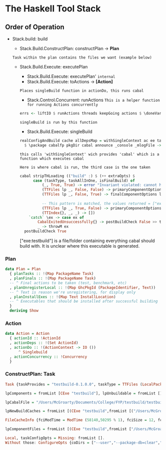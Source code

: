 # The Haskell Tool Stack

## Order of Operation

* Stack.build: build
   * Stack.Build.ConstructPlan: constructPlan  -> **Plan**
   
   `Task within the plan contains the files we want (example below)`
   
   * Stack.Build.Execute: executePlan
      * Stack.Build.Execute: executePlan' `internal`
      * Stack.Build.Execute: toActions -> **[Action]**
            
      `Places singleBuild function in actionDo, this runs cabal`
     
      * Stack.Control.Concurrent: runActions `This is a helper function for running Actions concurrently`
      
      ```Haskell
      errs <- liftIO $ runActions threads keepGoing actions $ \doneVar actionsVar -> do
      ```
      `singleBuild is run by this function`
      
      * Stack.Build.Execute: singleBuild
      
      ```Haskell
      realConfigAndBuild cache allDepsMap = withSingleContext ac ee task (Just allDepsMap) Nothing
        $ \package cabalfp pkgDir cabal announce _console _mlogFile -> do
      ```
      
      `this calls 'withSingleContext' wich provides 'cabal' which is a function which executes cabal`
      
      `Here is where cabal is run, the third case is the one taken`
      
      ```Haskell
      cabal stripTHLoading (("build" :) $ (++ extraOpts) $
            case (taskType, taskAllInOne, isFinalBuild) of
                (_, True, True) -> error "Invariant violated: cannot have an all-in-one build that also has a final build step."
                (TTFiles lp _, False, False) -> primaryComponentOptions executableBuildStatuses lp
                (TTFiles lp _, False, True) -> finalComponentOptions lp
                
                -- This pattern is matched, the values returned = ["exe:testbuild"]
                (TTFiles lp _, True, False) -> primaryComponentOptions executableBuildStatuses lp ++ finalComponentOptions lp
                (TTIndex{}, _, _) -> [])
          `catch` \ex -> case ex of
              CabalExitedUnsuccessfully{} -> postBuildCheck False >> throwM ex
              _ -> throwM ex
        postBuildCheck True
      ```
      ["exe:testbuild"] is a file/folder containing everything cabal should build with.
      It is unclear where this executable is generated.
      
      
      

  
  
### Plan
  ```Haskell
  data Plan = Plan
    { planTasks :: !(Map PackageName Task)
    , planFinals :: !(Map PackageName Task)
    -- ^ Final actions to be taken (test, benchmark, etc)
    , planUnregisterLocal :: !(Map GhcPkgId (PackageIdentifier, Text))
    -- ^ Text is reason we're unregistering, for display only
    , planInstallExes :: !(Map Text InstallLocation)
    -- ^ Executables that should be installed after successful building
    }
    deriving Show
  ```
  
### Action
  ```Haskell
  data Action = Action
    { actionId :: !ActionId
    , actionDeps :: !(Set ActionId)
    , actionDo :: !(ActionContext -> IO ())
        ^ Singlebuild
    , actionConcurrency :: !Concurrency
    }
 ```
 
### ConstructPlan: Task
 ```Haskell
Task {taskProvides = "testbuild-0.1.0.0", taskType = TTFiles (LocalPackage {lpPackage = Package {packageName = testbuild, packageVersion = 0.1.0.0, packageLicense = BSD3, packageFiles = <GetPackageFiles>, packageDeps = fromList [(base,IntersectVersionRanges (UnionVersionRanges (ThisVersion (mkVersion [4,7])) (LaterVersion (mkVersion [4,7]))) (EarlierVersion (mkVersion [5])))], packageTools = fromList [], packageAllDeps = fromList [base], packageGhcOptions = [], packageFlags = fromList [], packageDefaultFlags = fromList [], packageLibraries = NoLibraries, packageTests = fromList [], packageBenchmarks = fromList [], packageExes = fromList ["testbuild"], packageOpts = <GetPackageOpts>, packageHasExposedModules = False, packageBuildType = Just Simple, packageSetupDeps = Nothing},
 
lpComponents = fromList [CExe "testbuild"], lpUnbuildable = fromList [], lpWanted = True, lpTestDeps = fromList [(base,IntersectVersionRanges (UnionVersionRanges (ThisVersion (mkVersion [4,7])) (LaterVersion (mkVersion [4,7]))) (EarlierVersion (mkVersion [5])))], lpBenchDeps = fromList [(base,IntersectVersionRanges (UnionVersionRanges (ThisVersion (mkVersion [4,7])) (LaterVersion (mkVersion [4,7]))) (EarlierVersion (mkVersion [5])))], lpTestBench = Nothing, lpDir = "/Users/McGroarty/Documents/College/FYP/testbuild/", 
 
lpCabalFile = "/Users/McGroarty/Documents/College/FYP/testbuild/testbuild.cabal", lpForceDirty = False, lpDirtyFiles = Just (fromList ["README.md","src/Another.hs","src/Main.hs","src/TestFile.hs","testbuild.cabal"]), 
 
lpNewBuildCaches = fromList [(CExe "testbuild",fromList [("/Users/McGroarty/Documents/College/FYP/testbuild/README.md",

FileCacheInfo {fciModTime = ModTime (58140,50295 % 1), fciSize = 12, fciHash = "\241\213\170\212\155Tt\150\192F\SYN\232>\132\196\243#\\tr^\228\&5\229\142\199\228+\250/\214\GS"}),("/Users/McGroarty/Documents/College/FYP/testbuild/src/Another.hs",FileCacheInfo {fciModTime = ModTime (58147,48433 % 1), fciSize = 67, fciHash = "%\rm\n\222\247\141\186\210%ot\233p\219\164m\153\&6\170\nA\166\138&\\\227\SUB\202]\246\250"}),("/Users/McGroarty/Documents/College/FYP/testbuild/src/Main.hs",FileCacheInfo {fciModTime = ModTime (58147,50794 % 1), fciSize = 100, fciHash = "\151\157{;\228eto\STXm\130\185\210>-\234\242\161\149\142w\188\231\198p\208]o@\226\183\195"}),("/Users/McGroarty/Documents/College/FYP/testbuild/src/TestFile.hs",FileCacheInfo {fciModTime = ModTime (58147,48452 % 1), fciSize = 88, fciHash = "\161%\170\234=\211\248@C\209\233@\SYN\142\140h\217\EM\GSI\229G\SIr\SOHl{\186[e\240G"}),("/Users/McGroarty/Documents/College/FYP/testbuild/testbuild.cabal",FileCacheInfo {fciModTime = ModTime (58140,62568 % 1), fciSize = 644, fciHash = "\189\143\168I\218\222\228\224\&2\\8f%\146;\253vT\207'n!\248\139u\DC1\220\148a\b\224\137"})])], 
 
lpComponentFiles = fromList [(CExe "testbuild",fromList ["/Users/McGroarty/Documents/College/FYP/testbuild/README.md","/Users/McGroarty/Documents/College/FYP/testbuild/src/Another.hs","/Users/McGroarty/Documents/College/FYP/testbuild/src/Main.hs","/Users/McGroarty/Documents/College/FYP/testbuild/src/TestFile.hs","/Users/McGroarty/Documents/College/FYP/testbuild/testbuild.cabal"])], lpLocation = PLFilePath "."}) 

Local, taskConfigOpts = Missing: fromList []. 
Without those: ConfigureOpts {coDirs = ["--user","--package-db=clear","--package-db=global","--package-db=/Users/McGroarty/.stack/snapshots/x86_64-osx/lts-10.3/8.2.2/pkgdb","--package-db=/Users/McGroarty/Documents/College/FYP/testbuild/.stack-work/install/x86_64-osx/lts-10.3/8.2.2/pkgdb","--libdir=/Users/McGroarty/Documents/College/FYP/testbuild/.stack-work/install/x86_64-osx/lts-10.3/8.2.2/lib","--bindir=/Users/McGroarty/Documents/College/FYP/testbuild/.stack-work/install/x86_64-osx/lts-10.3/8.2.2/bin","--datadir=/Users/McGroarty/Documents/College/FYP/testbuild/.stack-work/install/x86_64-osx/lts-10.3/8.2.2/share","--libexecdir=/Users/McGroarty/Documents/College/FYP/testbuild/.stack-work/install/x86_64-osx/lts-10.3/8.2.2/libexec","--sysconfdir=/Users/McGroarty/Documents/College/FYP/testbuild/.stack-work/install/x86_64-osx/lts-10.3/8.2.2/etc","--docdir=/Users/McGroarty/Documents/College/FYP/testbuild/.stack-work/install/x86_64-osx/lts-10.3/8.2.2/doc/testbuild-0.1.0.0","--htmldir=/Users/McGroarty/Documents/College/FYP/testbuild/.stack-work/install/x86_64-osx/lts-10.3/8.2.2/doc/testbuild-0.1.0.0","--haddockdir=/Users/McGroarty/Documents/College/FYP/testbuild/.stack-work/install/x86_64-osx/lts-10.3/8.2.2/doc/testbuild-0.1.0.0"], coNoDirs = ["--dependency=base=base-4.10.1.0"]}, taskPresent = fromList [("base-4.10.1.0","base-4.10.1.0")], taskAllInOne = True, taskCachePkgSrc = CacheSrcLocal "/Users/McGroarty/Documents/College/FYP/testbuild/", taskAnyMissing = False, taskBuildTypeConfig = False}
   ```
